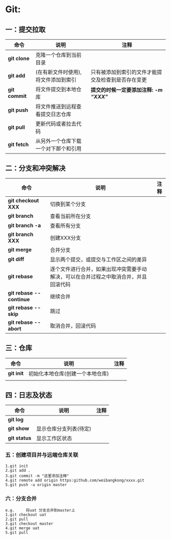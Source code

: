 # **Git:**

## 一：提交拉取

| 命令           | 说明                                 | 注释                                               |
| -------------- | ------------------------------------ | -------------------------------------------------- |
| **git clone**  | 克隆一个仓库到当前目录               |                                                    |
| **git add**    | (在有新文件时使用),将文件添加到索引  | 只有被添加到索引的文件才能提交及检查到是否存在变更 |
| **git commit** | 将文件提交到本地仓库                 | **提交的时候一定要添加注释: *-m “XXX”***           |
| **git push**   | 将文件推送到远程查看提交日志仓库     |                                                    |
| **git pull**   | 更新代码或者拉去代码                 |                                                    |
| **git fetch**  | 从另外一个仓库下载一个对下那个和引用 |                                                    |



## 二：分支和冲突解决

| 命令                      | 说明                                                         | 注释 |
| ------------------------- | ------------------------------------------------------------ | ---- |
| **git checkout XXX**      | 切换到某个分支                                               |      |
| **git branch**            | 查看当前所在分支                                             |      |
| **git branch -a**         | 查看所有分支                                                 |      |
| **git branch XXX**        | 创建XXX分支                                                  |      |
| **git merge**             | 合并分支                                                     |      |
| **git diff**              | 显示两个提交，或提交与工作区之间的差异                       |      |
| **git rebase**            | 逐个文件进行合并，如果出现冲突需要手动解决，可以在合并过程之中取消合并，并且回滚代码 |      |
| **git rebase --continue** | 继续合并                                                     |      |
| **git rebase --skip**     | 跳过                                                         |      |
| **git rebase --abort**    | 取消合并，回滚代码                                           |      |



## 三：仓库

| 命令         | 说明                             | 注释 |
| ------------ | -------------------------------- | ---- |
| **git init** | 初始化本地仓库(创建一个本地仓库) |      |
|              |                                  |      |



## 四：日志及状态

| 命令           | 说明                   | 注释 |
| -------------- | ---------------------- | ---- |
| **git log**    |                        |      |
| **git show**   | 显示仓库分支列表(待定) |      |
| **git status** | 显示工作区状态         |      |



### 五：创建项目并与远端仓库关联

```
1.git init
2.git add .
3.git commit -m "这里添加注释"
4.git remote add origin https:github.com/weibangkong/xxxx.git
5.git push -u origin master
```



### 六：分支合并

```
e.g.     将uat 分支合并到master上
1.git checkout uat
2.git pull
3.git checkout master
4.git merge uat
5.git pull
```

